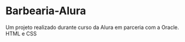 # Barbearia-Alura
Um projeto realizado durante curso da Alura em parceria com a Oracle. 
HTML e CSS
